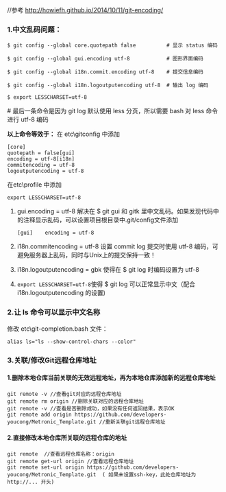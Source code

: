 //参考 http://howiefh.github.io/2014/10/11/git-encoding/

### 1.中文乱码问题：

`$ git config --global core.quotepath false          # 显示 status 编码`

`$ git config --global gui.encoding utf-8            # 图形界面编码`

`$ git config --global i18n.commit.encoding utf-8    # 提交信息编码`

`$ git config --global i18n.logoutputencoding utf-8  # 输出 log 编码`

`$ export LESSCHARSET=utf-8`

\# 最后一条命令是因为 git log 默认使用 less 分页，所以需要 bash 对 less 命令进行 utf-8 编码

**以上命令等效于：**
在 etc\gitconfig 中添加

```
[core]   
quotepath = false[gui]   
encoding = utf-8[i18n]   
commitencoding = utf-8   
logoutputencoding = utf-8
```

在etc\profile 中添加

```
export LESSCHARSET=utf-8
```

1. gui.encoding = utf-8 解决在 $ git gui 和 gitk 里中文乱码。如果发现代码中的注释显示乱码，可以设置项目根目录中.git/config文件添加

   ```
   [gui]    encoding = utf-8
   ```

2. i18n.commitencoding = utf-8 设置 commit log 提交时使用 utf-8 编码，可避免服务器上乱码，同时与Unix上的提交保持一致！

3. i18n.logoutputencoding = gbk 使得在 $ git log 时编码设置为 utf-8

4. `export LESSCHARSET=utf-8`使得 $ git log 可以正常显示中文（配合i18n.logoutputencoding 的设置)

### 2.让 ls 命令可以显示中文名称

修改 etc\git-completion.bash 文件：

```
alias ls="ls --show-control-chars --color"
```

### 3.关联/修改Git远程仓库地址

#### 1.删除本地仓库当前关联的无效远程地址，再为本地仓库添加新的远程仓库地址

```git
git remote -v //查看git对应的远程仓库地址
git remote rm origin //删除关联对应的远程仓库地址
git remote -v //查看是否删除成功，如果没有任何返回结果，表示OK
git remote add origin https://github.com/developers-youcong/Metronic_Template.git //重新关联git远程仓库地址
```

#### 2.直接修改本地仓库所关联的远程仓库的地址

```
git remote  //查看远程仓库名称：origin 
git remote get-url origin //查看远程仓库地址
git remote set-url origin https://github.com/developers-youcong/Metronic_Template.git  ( 如果未设置ssh-key，此处仓库地址为 http://... 开头)
```

